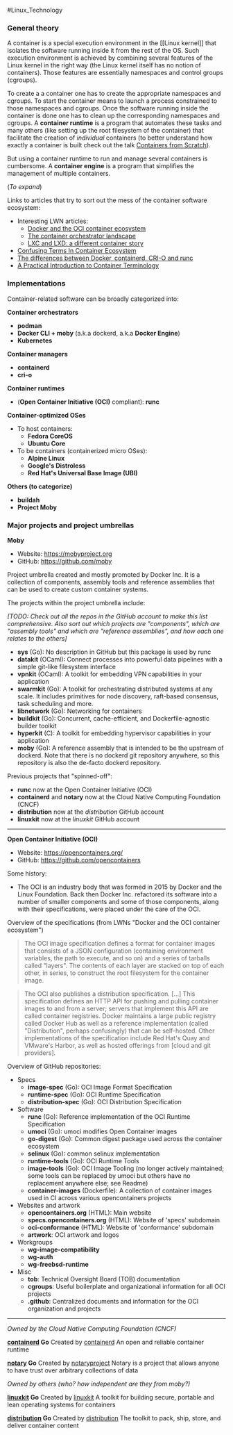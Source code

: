 #Linux_Technology

### General theory

A container is a special execution environment in the [[Linux kernel]] that isolates the software running inside it from the rest of the OS. Such execution environment is achieved by combining several features of the Linux kernel in the right way (the Linux kernel itself has no notion of containers). Those features are essentially namespaces and control groups (cgroups).

To create a a container one has to create the appropriate namespaces and cgroups. To start the container means to launch a process constrained to those namespaces and cgroups. Once the software running inside the container is done one has to clean up the corresponding namespaces and cgroups. A **container runtime** is a program that automates these tasks and many others (like setting up the root filesystem of the container) that facilitate the creation of *individual* containers (to better understand how exactly a container is built check out the talk [Containers from Scratch](https://www.youtube.com/watch?v=wyqoi52k5jM)).

But using a container runtime to run and manage several containers is cumbersome. A **container engine** is a program that simplifies the management of multiple containers.

(_To expand_)

Links to articles that try to sort out the mess of the container software ecosystem:

- Interesting LWN articles:
	- [Docker and the OCI container ecosystem](https://lwn.net/Articles/902049/)
	- [The container orchestrator landscape](https://lwn.net/Articles/905164/)
	- [LXC and LXD: a different container story](https://lwn.net/Articles/907613/)
- [Confusing Terms In Container Ecosystem](https://nikhilsoni.me/2019/04/05/confusing-terms-in-container-ecosystem/)
- [The differences between Docker, containerd, CRI-O and runc](https://www.tutorialworks.com/difference-docker-containerd-runc-crio-oci/)
- [A Practical Introduction to Container Terminology](https://developers.redhat.com/blog/2018/02/22/container-terminology-practical-introduction)

### Implementations

Container-related software can be broadly categorized into:

**Container orchestrators**

* **podman**
* **Docker CLI + moby** (a.k.a dockerd, a.k.a **Docker Engine**)
* **Kubernetes**

**Container managers**

- **containerd**
- **cri-o**

**Container runtimes**

- (**Open Container Initiative (OCI)** compliant): **runc**

**Container-optimized OSes**

  * To host containers:
    * **Fedora CoreOS**
    * **Ubuntu Core**
  * To be containers (containerized micro OSes):
    * **Alpine Linux**
    * **Google's Distroless**
    * **Red Hat's Universal Base Image (UBI)**

**Others (to categorize)**

- **buildah**
- **Project Moby**

### Major projects and project umbrellas

**Moby**

- Website: https://mobyproject.org
- GitHub: https://github.com/moby

Project umbrella created and mostly promoted by Docker Inc. It is a collection of components, assembly tools and reference assemblies that can be used to create custom container systems.

The projects within the project umbrella include:

_\[TODO: Check out all the repos in the GitHub account to make this list comprehensive. Also sort out which projects are "components", which are "assembly tools" and which are "reference assemblies", and how each one relates to the others]_

- **sys** (Go): No description in GitHub but this package is used by runc
- **datakit** (OCaml): Connect processes into powerful data pipelines with a simple git-like filesystem interface
- **vpnkit** (OCaml): A toolkit for embedding VPN capabilities in your application
- **swarmkit** (Go): A toolkit for orchestrating distributed systems at any scale. It includes primitives for node discovery, raft-based consensus, task scheduling and more.
- **libnetwork** (Go): Networking for containers
- **buildkit** (Go): Concurrent, cache-efficient, and Dockerfile-agnostic builder toolkit
- **hyperkit** (C): A toolkit for embedding hypervisor capabilities in your application
- **moby** (Go): A reference assembly that is intended to be the upstream of dockerd. Note that there is no dockerd git repository anywhere, so this repository is also the de-facto dockerd repository.

Previous projects that "spinned-off":

- **runc** now at the Open Container Initiative (OCI)
- **containerd** and **notary** now at the Cloud Native Computing Foundation (CNCF)
- **distribution** now at the _distribution_ GitHub account
- **linuxkit** now at the _linuxkit_ GitHub account

---

**Open Container Initiative (OCI)**

- Website: https://opencontainers.org/
- GitHub: https://github.com/opencontainers

Some history:

- The OCI is an industry body that was formed in 2015 by Docker and the Linux Foundation. Back then Docker Inc. refactored its software into a number of smaller components and some of those components, along with their specifications, were placed under the care of the OCI.

Overview of the specifications (from LWNs "Docker and the OCI container ecosystem")

> The OCI image specification defines a format for container images that consists of a JSON configuration (containing environment variables, the path to execute, and so on) and a series of tarballs called "layers". The contents of each layer are stacked on top of each other, in series, to construct the root filesystem for the container image.

> The OCI also publishes a distribution specification. \[...] This specification defines an HTTP API for pushing and pulling container images to and from a server; servers that implement this API are called container registries. Docker maintains a large public registry called Docker Hub as well as a reference implementation (called "Distribution", perhaps confusingly) that can be self-hosted. Other implementations of the specification include Red Hat's Quay and VMware's Harbor, as well as hosted offerings from \[cloud and git providers].



Overview of GitHub repositories:

- Specs
	- **image-spec** (Go): OCI Image Format Specification
	- **runtime-spec** (Go): OCI Runtime Specification
	- **distribution-spec** (Go): OCI Distribution Specification
- Software
	- **runc** (Go): Reference implementation of the OCI Runtime Specification
	- **umoci** (Go): umoci modifies Open Container images
	- **go-digest** (Go): Common digest package used across the container ecosystem
	- **selinux** (Go): common selinux implementation
	- **runtime-tools** (Go): OCI Runtime Tools
	- **image-tools** (Go): OCI Image Tooling (no longer actively maintained; some tools can be replaced by umoci but others have no replacement anywhere else; see Readme)
	- **container-images** (Dockerfile): A collection of container images used in CI across various opencontainers projects
- Websites and artwork
	- **opencontainers.org** (HTML): Main website
	- **specs.opencontainers.org** (HTML): Website of 'specs' subdomain
	- **oci-conformance** (HTML): Website of 'conformance' subdomain
	- **artwork**: OCI artwork and logos
- Workgroups
	- **wg-image-compatibility**
	- **wg-auth**
	- **wg-freebsd-runtime**
- Misc
	- **tob**: Technical Oversight Board (TOB) documentation
	- **cgroups**: Useful boilerplate and organizational information for all OCI projects
	- **.github**: Centralized documents and information for the OCI organization and projects


---

_Owned by the Cloud Native Computing Foundation (CNCF)_

**[containerd](https://github.com/containerd/containerd) Go** Created by [containerd](https://github.com/containerd)
An open and reliable container runtime

**[notary](https://github.com/notaryproject/notary) Go** Created by [notaryproject](https://github.com/notaryproject)
Notary is a project that allows anyone to have trust over arbitrary collections of data

_Owned by others (who? how independent are they from moby?)_

**[linuxkit](https://github.com/linuxkit/linuxkit) Go** Created by [linuxkit](https://github.com/linuxkit)
A toolkit for building secure, portable and lean operating systems for containers

**[distribution](https://github.com/distribution/distribution) Go** Created by [distribution](https://github.com/distribution)
The toolkit to pack, ship, store, and deliver container content